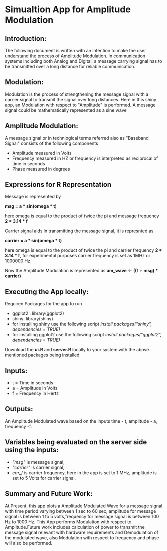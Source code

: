# Simualtion App for Amplitude Modulation

## Introduction:

The following document is written with an intention to make the user understand the process of Amplitude Modulation. In communication systems including both Analog and Digital, a message carrying signal has to be transmitted over a long distance for reliable communication.

## Modulation:

Modulation is the process of strengthening the message signal with a carrier signal to transmit the signal over long distances. Here in this shiny app, an Modulation with respect to "Amplitude" is performed. A message signal could be mathematically represented as a sine wave

## Amplitude Modulation:

A message signal or in technlogical terms referred also as "Baseband Signal"
consists of the following components

- Amplitude measured in Volts
- Frequency measured in HZ or frequency is interpreted as reciprocal of time in seconds
- Phase measured in degrees

## Expressions for R Representation

Message is represented by 

**msg = a * sin(omega * t)**

here omega is equal to the product of twice the pi and message frequency 
**2 * 3.14 * f**

Carrier signal aids in transmitting the message signal, it is represnted as

**carrier = a * sin(omega * t)**

here omega is equal to the product of twice the pi and carrier frequency 
**2 * 3.14 * f**, for experimental purposes carrier frequency is set as 1MHz or 1000000 Hz.

Now the Amplitude Modulation is represented as
**am_wave** <- **((1 + msg) * carrier)**


## Executing the App locally:

Required Packages for the app to run
- ggplot2 : library(ggplot2)
- shiny: library(shiny)
- for installing shiny use the following script *install.packages("shiny", dependencies = TRUE)*
- for installing ggplot2 use the following script *install.packages("ggplot2", dependencies = TRUE)*

Download the **ui.R** and **server.R** locally to your system with the above mentioned packages being installed


## Inputs: 

- t = Time in seconds
- a = Amplitude in Volts
- f = Frequency in Hertz

## Outputs:

An Amplitude Modulated wave based on the inputs time - t, amplitude - a, frequency -f.

## Variables being evaluated on the server side using the inputs:

- *"msg"* is message signal,
- *"carrier"* is carrier signal,
- *car_f* is carrier frequency, here in the app is set to 1 MHz, amplitude is set to 5 Volts for carrier signal.

## Summary and Future Work:

At Present, this app plots a Amplitude Modulated Wave for a message signal with time period varying between 1 sec to 60 sec,
amplitude for message signal is between 1 to 5 volts,frequency for message signal is between 100 Hz to 1000 Hz. This App performs Modulation with respect to Amplitude.Future work includes calculation of power to transmit the message signal relevant with hardware requirements and Demodulation of the modulated wave, also Modulation with respect to frequency and phase will also be performed.


